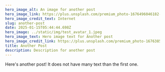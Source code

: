 ```yaml
---
hero_image_alt: An image for another post
hero_image_link: https://plus.unsplash.com/premium_photo-1676496046182-356a6a0ed002?q=80&w=1176&auto=format&fit=crop&ixlib=rb-4.0.3&ixid=M3wxMjA3fDB8MHxwaG90by1wYWdlfHx8fGVufDB8fHx8fA%3D%3D
hero_image_credit_text: Internet
slug: another-post
date: 2025-01-15T05:44:44.698Z
hero_image: ../static/img/test_avatar_1.jpeg
hero_image_text: Hero image text for Another post
hero_image_credit_link: https://plus.unsplash.com/premium_photo-1676385777209-1d435cc69c5a?q=80&w=1170&auto=format&fit=crop&ixlib=rb-4.0.3&ixid=M3wxMjA3fDB8MHxwaG90by1wYWdlfHx8fGVufDB8fHx8fA%3D%3D
title: Another Post
description: Description for another post
---
```


Here's another post! It does not have many text than the first one.
